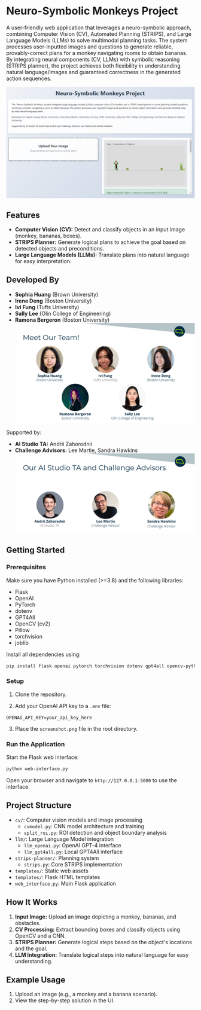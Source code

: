 # Neuro-Symbolic Monkeys Project

A user-friendly web application that leverages a neuro-symbolic approach, combining Computer Vision (CV), Automated Planning (STRIPS), and Large Language Models (LLMs) to solve multimodal planning tasks. The system processes user-inputted images and questions to generate reliable, provably-correct plans for a monkey navigating rooms to obtain bananas. By integrating neural components (CV, LLMs) with symbolic reasoning (STRIPS planner), the project achieves both flexibility in understanding natural language/images and guaranteed correctness in the generated action sequences.

![Screenshot of the UI](readme_screenshot.png)

## Features
- **Computer Vision (CV):** Detect and classify objects in an input image (monkey, bananas, boxes).
- **STRIPS Planner:** Generate logical plans to achieve the goal based on detected objects and preconditions.
- **Large Language Models (LLMs):** Translate plans into natural language for easy interpretation.

## Developed By
- **Sophia Huang** (Brown University)
- **Irene Deng** (Boston University)
- **Ivi Fung** (Tufts University)
- **Sally Lee** (Olin College of Engineering)
- **Ramona Bergeron** (Boston University)
![team_headshots](readme_team.png)

Supported by:
- **AI Studio TA:** Andrii Zahorodnii
- **Challenge Advisors:** Lee Martie, Sandra Hawkins
![challenge_advisors](readme_ca_ta_team.png)

## Getting Started

### Prerequisites
Make sure you have Python installed (>=3.8) and the following libraries:
- Flask
- OpenAI
- PyTorch
- dotenv
- GPT4All
- OpenCV (cv2)
- Pillow
- torchvision
- joblib

Install all dependencies using:
```bash
pip install flask openai pytorch torchvision dotenv gpt4all opencv-python pillow joblib
```

### Setup
1. Clone the repository.

2. Add your OpenAI API key to a `.env` file:
```
OPENAI_API_KEY=your_api_key_here
```

3. Place the `screenshot.png` file in the root directory.

### Run the Application
Start the Flask web interface:
```bash
python web-interface.py
```

Open your browser and navigate to `http://127.0.0.1:5000` to use the interface.

## Project Structure
- `cv/`: Computer vision models and image processing
  - `cvmodel.py`: CNN model architecture and training
  - `split_roi.py`: ROI detection and object boundary analysis
- `llm/`: Large Language Model integration
  - `llm_openai.py`: OpenAI GPT-4 interface
  - `llm_gpt4all.py`: Local GPT4All interface
- `strips-planner/`: Planning system
  - `strips.py`: Core STRIPS implementation
- `templates/`: Static web assets
- `templates/`: Flask HTML templates
- `web_interface.py`: Main Flask application

## How It Works
1. **Input Image:** Upload an image depicting a monkey, bananas, and obstacles.
2. **CV Processing:** Extract bounding boxes and classify objects using OpenCV and a CNN.
3. **STRIPS Planner:** Generate logical steps based on the object's locations and the goal.
4. **LLM Integration:** Translate logical steps into natural language for easy understanding.

## Example Usage
1. Upload an image (e.g., a monkey and a banana scenario).
2. View the step-by-step solution in the UI.